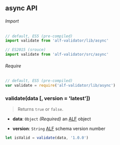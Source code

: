 ## async API

###### Import

```js
// default, ES5 (pre-compiled)
import validate from 'alf-validator/lib/async'

// ES2015 (srouce)
import validate from 'alf-validator/src/async'
```

###### Require

```js
// default, ES5 (pre-compiled)
var validate = require('alf-validator/lib/async')
```

### validate(data [, version = 'latest'])

> Returns `true` or `false`.

- **data**: `Object` *(Required)*
  an [ALF](https://github.com/Mashape/api-log-format) object

- **version**: `String`
  [ALF](https://github.com/Mashape/api-log-format#versions) schema version number

```js
let isValid = validate(data, '1.0.0')
```
